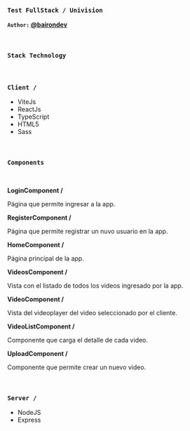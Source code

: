 ### `Test FullStack / Univision`
__`Author:` [@bairondev](https://github.com/bairondev/)__

<br/>

### `Stack Technology`
<br/>

### `Client /`

- ViteJs
- ReactJs
- TypeScript
- HTML5
- Sass

<br/>

### `Components`
<br/>

__LoginComponent /__

Página que permite ingresar a la app.

__RegisterComponent /__

Página que permite registrar un nuvo usuario en la app.

__HomeComponent /__

Página principal de la app.

__VideosComponent /__

Vista con el listado de todos los videos ingresado por la app.

__VideoComponent /__

Vista del videoplayer del video seleccionado por el cliente.

__VideoListComponent /__

Componente que carga el detalle de cada video.

__UploadComponent /__

Componente que permite crear un nuevo video.


<br/>

### `Server /`

- NodeJS
- Express

<br/>




